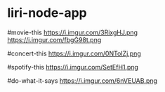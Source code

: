 # liri-node-app

#movie-this
https://i.imgur.com/3RixgHJ.png
https://i.imgur.com/fbgG98t.png

#concert-this
https://i.imgur.com/0NToIZj.png

#spotify-this
https://i.imgur.com/SetEfH1.png


#do-what-it-says
https://i.imgur.com/6nVEUAB.png

